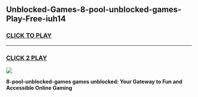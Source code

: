 
## Unblocked-Games-8-pool-unblocked-games-Play-Free-iuh14
<h3>
<a href="https://premium76.site?title=8-pool-unblocked-games&ref=18A1">CLICK TO PLAY</a></h3>
<hr>

<h3>
<a href="https://premium76.site?title=8-pool-unblocked-games&ref=18A1">CLICK 2 PLAY</a>
  
</h3>

<a href="https://premium76.site?title=8-pool-unblocked-games&ref=18A1"><img src="https://clearcache.store/games.png"></a>


**8-pool-unblocked-games games unblocked: Your Gateway to Fun and Accessible Online Gaming**
